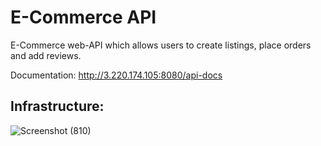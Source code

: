 # E-Commerce API

E-Commerce web-API which allows users to create listings, place orders and add reviews.

Documentation: http://3.220.174.105:8080/api-docs


## Infrastructure:

![Screenshot (810)](https://user-images.githubusercontent.com/68967290/226149406-8110c7f6-fff9-4d44-a4f3-2587235995ec.png)
